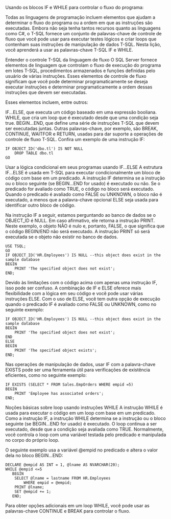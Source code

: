Usando os blocos IF e WHILE para controlar o fluxo do programa:

Todas as linguagens de programação incluem elementos que ajudam a determinar o fluxo do programa ou a ordem em que as instruções são executadas. Embora não seja tenha tantos recursos quanto as linguagens como C#, o T-SQL fornece um conjunto de palavras-chave de controle de fluxo que você pode usar para executar testes lógicos e criar loops que contenham suas instruções de manipulação de dados T-SQL. Nesta lição, você aprenderá a usar as palavras-chave T-SQL IF e WHILE.

Entender o controle T-SQL da linguagem de fluxo
O SQL Server fornece elementos de linguagem que controlam o fluxo de execução do programa em lotes T-SQL, procedimentos armazenados e funções definidas pelo usuário de várias instruções. Esses elementos de controle de fluxo significam que você pode determinar programaticamente se deseja executar instruções e determinar programaticamente a ordem dessas instruções que devem ser executadas.

Esses elementos incluem, entre outros:

IF...ELSE, que executa um código baseado em uma expressão booliana.
WHILE, que cria um loop que é executado desde que uma condição seja true.
BEGIN…END, que define uma série de instruções T-SQL que devem ser executadas juntas.
Outras palavras-chave, por exemplo, são BREAK, CONTINUE, WAITFOR e RETURN, usadas para dar suporte a operações de controle de fluxo T-SQL.
Confira um exemplo de uma instrução IF:
````
IF OBJECT_ID('dbo.tl') IS NOT NULL
    DROP TABLE dbo.tl
GO

````
Usar a lógica condicional em seus programas usando IF...ELSE
A estrutura IF...ELSE é usada em T-SQL para executar condicionalmente um bloco de código com base em um predicado. A instrução IF determina se a instrução ou o bloco seguinte (se BEGIN...END for usado) é executado ou não. Se o predicado for avaliado como TRUE, o código no bloco será executado. Quando o predicado é avaliado como FALSE ou UNKNOWN, o bloco não é executado, a menos que a palavra-chave opcional ELSE seja usada para identificar outro bloco de código.

Na instrução IF a seguir, estamos perguntando ao banco de dados se o OBJECT_ID é NULL. Em caso afirmativo, ele retorna a instrução PRINT. Neste exemplo, o objeto NÃO é nulo e, portanto, FALSE, o que significa que o código BEGIN/END não será executado. A instrução PRINT só será executada se o objeto não existir no banco de dados.
````
USE TSQL;
GO
IF OBJECT_ID('HR.Employees') IS NULL --this object does exist in the sample database
BEGIN
    PRINT 'The specified object does not exist';
END;
````
Devido às limitações com o código acima com apenas uma instrução IF, isso pode ser confuso. A combinação de IF e ELSE oferece mais flexibilidade com a lógica em seu código e você pode usar várias instruções ELSE. Com o uso de ELSE, você tem outra opção de execução quando o predicado IF é avaliado como FALSE ou UNKNOWN, como no seguinte exemplo:
````
IF OBJECT_ID('HR.Employees') IS NULL --this object does exist in the sample database
BEGIN
    PRINT 'The specified object does not exist';
END
ELSE
BEGIN
    PRINT 'The specified object exists';
END;
````
Nas operações de manipulação de dados, usar IF com a palavra-chave EXISTS pode ser uma ferramenta útil para verificações de existência eficientes, como no seguinte exemplo:
````
IF EXISTS (SELECT * FROM Sales.EmpOrders WHERE empid =5)
BEGIN
    PRINT 'Employee has associated orders';
END;
````
Noções básicas sobre loop usando instruções WHILE
A instrução WHILE é usada para executar o código em um loop com base em um predicado. Como a instrução IF, a instrução WHILE determina se a instrução ou o bloco seguinte (se BEGIN...END for usado) é executado. O loop continua a ser executado, desde que a condição seja avaliada como TRUE. Normalmente, você controla o loop com uma variável testada pelo predicado e manipulada no corpo do próprio loop.

O seguinte exemplo usa a variável @empid no predicado e altera o valor dela no bloco BEGIN...END:
````
DECLARE @empid AS INT = 1, @lname AS NVARCHAR(20);
WHILE @empid <=5
   BEGIN
	SELECT @lname = lastname FROM HR.Employees
		WHERE empid = @empid;
	PRINT @lname;
	SET @empid += 1;
   END;
````
Para obter opções adicionais em um loop WHILE, você pode usar as palavras-chave CONTINUE e BREAK para controlar o fluxo.
